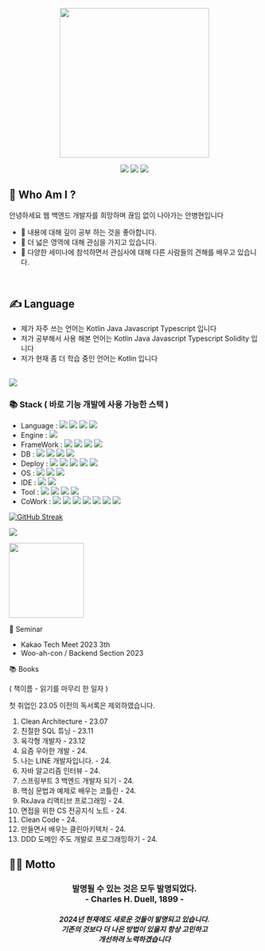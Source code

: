 <p align="center">
<img width=300 src="https://user-images.githubusercontent.com/68590947/224503055-a355c16e-4efd-4c04-8e73-532adf4da551.png">
</p>

<p align="center">
<a href="https://behoney.tistory.com/"><img src="https://img.shields.io/badge/Tistory-ffda42?style=for-the-badge&logo=Tistory&logoColor=black"></a>
<a href="https://skinny-sulfur-203.notion.site/b49bc1b571064ff8ac255789c6ff6037"><img src="https://img.shields.io/badge/Notion-black?style=for-the-badge&logo=Notion&logoColor=white"></a>
<a href="https://www.instagram.com/b_hyunnie/"><img src="https://img.shields.io/badge/Instagram-E4405F?style=for-the-badge&logo=Instagram&logoColor=white"></a>
</p>

## 📝 Who Am I ?
안녕하세요 웹 백엔드 개발자를 희망하며 끊임 없이 나아가는 안병현입니다 <br>
- 🧐 내용에 대해 깊이 공부 하는 것을 좋아합니다.
- 🌊 더 넓은 영역에 대해 관심을 가지고 있습니다.
- 🎁 다양한 세미나에 참석하면서 관심사에 대해 다른 사람들의 견해를 배우고 있습니다.
<br>

## ✍️ Language
- 제가 자주 쓰는 언어는 Kotlin Java Javascript Typescript 입니다 <br>
- 저가 공부해서 사용 해본 언어는 Kotlin Java Javascript Typescript Solidity 입니다 <br>
- 저가 현재 좀 더 학습 중인 언어는 Kotlin 입니다 <br><br>
<!-- https://github.com/anuraghazra/github-readme-stats/blob/master/docs/readme_kr.md 통계 -->
<image src="https://github-readme-stats.vercel.app/api/top-langs/?username=bhyunnie&layout=compact">
  
### 📚 Stack ( 바로 기능 개발에 사용 가능한 스택 )
- Language : <img src="https://img.shields.io/badge/Kotlin-black?style=for-the-badge&logo=kotlin"> <img src="https://img.shields.io/badge/Java-red?style=for-the-badge&logo=CoffeeScript&logoColor=white"> <img src="https://img.shields.io/badge/JavaScript-F7DF1E?style=for-the-badge&logo=javascript&logoColor=black"> <img src="https://img.shields.io/badge/TypeScript-3178C6?style=for-the-badge&logo=typescript&logoColor=black"> 
- Engine : <img src="https://img.shields.io/badge/Node.js-339933?style=for-the-badge&logo=Node.js&logoColor=black">
- FrameWork : <img src="https://img.shields.io/badge/SpringBoot-6DB33F?style=for-the-badge&logo=SpringBoot&logoColor=white"> <img src="https://img.shields.io/badge/Nest.js-E0234E?style=for-the-badge&logo=NestJs&logoColor=black"> <img src="https://img.shields.io/badge/Express.js-black?style=for-the-badge&logo=Express&logoColor=white"> <img src="https://img.shields.io/badge/React-61DAFB?style=for-the-badge&logo=React&logoColor=black">
- DB : <img src="https://img.shields.io/badge/PostgreSQL-4169E1?style=for-the-badge&logo=PostgreSQL&logoColor=black"> <img src="https://img.shields.io/badge/MySQL-4479A1?style=for-the-badge&logo=MySQL&logoColor=black"> <img src="https://img.shields.io/badge/MongoDB-339933?style=for-the-badge&logo=MongoDB&logoColor=black"> <img src="https://img.shields.io/badge/IPFS-65C2CB?style=for-the-badge&logo=IPFS&logoColor=black">
- Deploy : <img src="https://img.shields.io/badge/AWS-232F3E?style=for-the-badge&logo=Amazon AWS&logoColor=white"> <img src="https://img.shields.io/badge/AWS S3-569A31?style=for-the-badge&logo=AmazonS3&logoColor=black"> <img src="https://img.shields.io/badge/AWS EC2-FF9900?style=for-the-badge&logo=AmazonEC2&logoColor=black"> <img src="https://img.shields.io/badge/AWS CloudFront-FF4F8B?style=for-the-badge&logo=AmazonCloudWatch&logoColor=black"> <img src="https://img.shields.io/badge/Docker-2496ED?style=for-the-badge&logo=Docker&logoColor=white">
- OS : <img src="https://img.shields.io/badge/MacOS-000000?style=for-the-badge&logo=Apple&logoColor=white"> <img src="https://img.shields.io/badge/Windows-0078D6?style=for-the-badge&logo=Windows&logoColor=white"> <img src="https://img.shields.io/badge/Centos 7-262577?style=for-the-badge&logo=CentOS&logoColor=white">
- IDE : <img src="https://img.shields.io/badge/Intellij IDEA-000000?style=for-the-badge&logo=Intellij IDEA&logoColor=white"> <img src="https://img.shields.io/badge/Visual Studio Code-007ACC?style=for-the-badge&logo=VisualStudioCode&logoColor=black">
- Tool : <img src="https://img.shields.io/badge/Postman-FF6C37?style=for-the-badge&logo=Postman&logoColor=white"> <img src="https://img.shields.io/badge/Talend-FF6D70?style=for-the-badge&logo=Talend&logoColor=white"> <img src="https://img.shields.io/badge/Insomnia-4000BF?style=for-the-badge&logo=Insomnia&logoColor=white"> <img src="https://img.shields.io/badge/Figma-F24E1E?style=for-the-badge&logo=Figma&logoColor=white">
- CoWork : <img src="https://img.shields.io/badge/Git-F05032?style=for-the-badge&logo=Git&logoColor=black"> <img src="https://img.shields.io/badge/Git hub-black?style=for-the-badge&logo=Github&logoColor=white"> <img src="https://img.shields.io/badge/Docker Hub-2496ED?style=for-the-badge&logo=Docker&logoColor=white"> <img src="https://img.shields.io/badge/Slack-4A154B?style=for-the-badge&logo=Slack&logoColor=white"> <img src="https://img.shields.io/badge/Notion-black?style=for-the-badge&logo=Notion&logoColor=white"> <img src="https://img.shields.io/badge/Discord-5865F2?style=for-the-badge&logo=Discord&logoColor=white"> <img src="https://img.shields.io/badge/Line-00C300?style=for-the-badge&logo=Line&logoColor=white">



[![GitHub Streak](https://streak-stats.demolab.com?user=bhyunnie&theme=dark&hide_border=true&border_radius=5&locale=ko&date_format=%5BY.%5Dn.j&card_width=800)](https://git.io/streak-stats)
  <p align="left">
    <image src="https://github-readme-stats.vercel.app/api/wakatime?username=bhyunnie&layout=compact&range=last_7_days&theme=dark">
  </p>
<img height=150 src="https://github-readme-stats.vercel.app/api?username=bhyunnie&show_icons=true&theme=great-gatsby">

🎁 Seminar
- Kakao Tech Meet 2023 3th
- Woo-ah-con / Backend Section 2023

📚 Books

( 책이름 - 읽기를 마무리 한 일자 )

첫 취업인 23.05 이전의 독서록은 제외하였습니다.

1. Clean Architecture - 23.07
2. 친절한 SQL 튜닝 - 23.11
3. 육각형 개발자 - 23.12
4. 요즘 우아한 개발 - 24.
5. 나는 LINE 개발자입니다. - 24.
6. 자바 알고리즘 인터뷰 - 24.
7. 스프링부트 3 백엔드 개발자 되기 - 24.
8. 핵심 문법과 예제로 배우는 코틀린 - 24.
9. RxJava 리액티브 프로그래밍 - 24.
10. 면접을 위한 CS 전공지식 노트 - 24.
11. Clean Code - 24.
12. 만들면서 배우는 클린아키텍처 - 24.
13. DDD 도메인 주도 개발로 프로그래밍하기 - 24.

## 🚶‍♂️ Motto
<h3 align="center">발명될 수 있는 것은 모두 발명되었다.<br>- Charles H. Duell, 1899 -</h3>
<h5 align="center">2024년 현재에도 새로운 것들이 발명되고 있습니다.<br>기존의 것보다 더 나은 방법이 있을지 항상 고민하고<br>개선하려 노력하겠습니다</h5>
